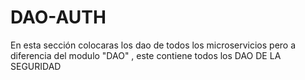 # DAO-AUTH
En esta sección colocaras los dao de todos los microservicios pero a diferencia del modulo "DAO" , este contiene todos los DAO DE LA SEGURIDAD